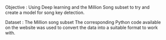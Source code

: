 Objective : Using Deep learning and the Million Song subset to try and create a model for song key detection.

Dataset : The Million song subset
The corresponding Python code available on the website was used to convert the data into a suitable format to work with.
